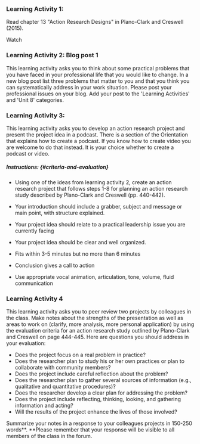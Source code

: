 ### Learning Activity 1:

Read chapter 13 "Action Research Designs" in Plano-Clark and Creswell \(2015\).

Watch

### Learning Activity 2: Blog post 1

This learning activity asks you to think about some practical problems that you have faced in your professional life that you would like to change.  In a new blog post list three problems that matter to you and that you think you can systematically address in your work situation.  Please post your professional issues on your blog. Add your post to the 'Learning Activities' and 'Unit 8' categories.

### Learning Activity 3:

This learning activity asks you to develop an action research project and present the project idea in a podcast. There is a section of the Orientation that explains how to create a podcast. If you know how to create video you are welcome to do that instead. It is your choice whether to create a podcast or video.

##### Instructions: {#criteria-and-evaluation}

* Using one of the ideas from learning activity 2, create an action research project that follows steps 1-8 for planning an action research study described by Plano-Clark and Creswell \(pp. 440-442\).

* Your introduction should include a grabber, subject and message or main point, with structure explained.

* Your project idea should relate to a practical leadership issue you are currently facing 
* Your project idea should be clear and well organized.

* Fits within 3-5 minutes but no more than 6 minutes

* Conclusion gives a call to action

* Use appropriate vocal animation, articulation, tone, volume, fluid communication

### Learning Activity 4

This learning activity asks you to peer review two projects by colleagues in the class.  Make notes about the strengths of the presentation as well as areas to work on \(clarify, more analysis, more personal application\) by using the evaluation criteria for an action research study outlined by Plano-Clark and Creswell on page 444-445.  Here are questions you should address in your evaluation:

* Does the project focus on a real problem in practice?
* Does the researcher plan to study his or her own practices or plan to collaborate with community members?
* Does the project include careful reflection about the problem?
* Does the researcher plan to gather several sources of information \(e.g., qualitative and quantitative procedures\)?
* Does the researcher develop a clear plan for addressing the problem?
* Does the project include reflecting, thinking, looking, and gathering information and acting?
* Will the results of the project enhance the lives of those involved?

Summarize your notes in a response to your colleagues projects in 150-250 words**.  **Please remember that your response will be visible to all members of the class in the forum.

##### 



